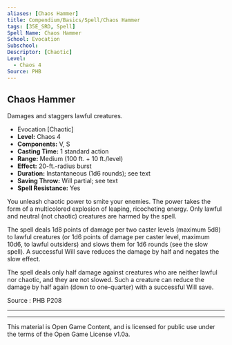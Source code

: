 ```yaml
---
aliases: [Chaos Hammer]
title: Compendium/Basics/Spell/Chaos Hammer
tags: [35E_SRD, Spell]
Spell Name: Chaos Hammer
School: Evocation
Subschool: 
Descriptor: [Chaotic]
Level:
  - Chaos 4
Source: PHB
---
```



## Chaos Hammer

Damages and staggers lawful creatures.

*   Evocation [Chaotic]
*   **Level:** Chaos 4
*   **Components:** V, S
*   **Casting Time:** 1 standard action
*   **Range:** Medium (100 ft. + 10 ft./level)
*   **Effect:** 20-ft.-radius burst
*   **Duration:** Instantaneous (1d6 rounds); see text
*   **Saving Throw:** Will partial; see text
*   **Spell Resistance:** Yes

<p>You unleash chaotic power to smite your enemies. The power takes the form of a multicolored explosion of leaping, ricocheting energy. Only lawful and neutral (not chaotic) creatures are harmed by the spell.</p><p>The spell deals 1d8 points of damage per two caster levels (maximum 5d8) to lawful creatures (or 1d6 points of damage per caster level, maximum 10d6, to lawful outsiders) and slows them for 1d6 rounds (see the slow spell). A successful Will save reduces the damage by half and negates the slow effect.</p><p>The spell deals only half damage against creatures who are neither lawful nor chaotic, and they are not slowed. Such a creature can reduce the damage by half again (down to one-quarter) with a successful Will save.</p>

Source : PHB P208

---

---

This material is Open Game Content, and is licensed for public use under
the terms of the Open Game License v1.0a.
